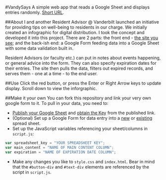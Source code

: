 #VandySays
A simple web app that reads a Google Sheet and displays entries randomly. [Short URL](http://tiny.cc/VandySays).

##About
I and another Resident Advisor @ Vanderbilt launched an initiative for providing tips on well-being to residents in our charge. We initially created an infographic for digital distribution. I took the concept and developed it into this project. There are 2 parts: the front end - [the site you see](http://hazrmard.github.io/VandySays); and the back-ish end: a Google Form feeding data into a Google Sheet with some data validation built in. 

Resident Advisors (or faculty etc.) can put in notes about events happening, or general advice into the form. They can also specify expiration dates for their entries. The site then pulls the data, filters out expired records, and serves them - one at a time - to the end user.

##Use
Click the red button, or press the Enter or Right Arrow keys to update display. Scroll down to view the inforgraphic.

##Make it your own
You can fork this repository and link your very own google form to it. To pull in your data, you need to:
* [Publish your Google Sheet](https://support.google.com/docs/answer/37579?hl=en) and [obtain the Key](http://www.coolheadtech.com/blog/use-data-from-other-google-spreadsheets) from the published link.
* (Optional) Set up a Google Form for data entry into a [new](https://support.google.com/docs/answer/87809?hl=en) or [existing](https://support.google.com/docs/answer/2917686?hl=en) spread sheet.
* Set up the JavaScript variables referencing your sheet/columns in `script.js`:
```javascript
var spreadsheet_key = "YOUR SPREADSHEET KEY";
var main_content = "NAME OF MAIN CONTENT COLUMN";
var expiration = "NAME OF EXPIRATION DATE COLUMN";
```
* Make any changes you like to `style.css` and `index.html`. Bear in mind that the `#button-div` and `#text-div` elements are referenced by the script in `script.js`.
